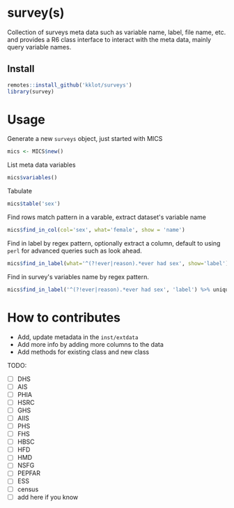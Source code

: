 # survey(s)

Collection of surveys meta data such as variable name, label, file name, etc. and provides a R6 class interface to interact with the meta data, mainly query variable names.

## Install 

```r
remotes::install_github('kklot/surveys')
library(survey)
```

# Usage

Generate a new `surveys` object, just started with MICS

```r
mics <- MICS$new()
```

List meta data variables

```r
mics$variables()
```

Tabulate

```r
mics$table('sex')
```

Find rows match pattern in a varable, extract dataset's variable name

```r
mics$find_in_col(col='sex', what='female', show = 'name')
```

Find in label by regex pattern, optionally extract a column, default to using `perl` for advanced queries such as look ahead.

```r
mics$find_in_label(what='^(?!ever|reason).*ever had sex', show='label')
```

Find in survey's variables name by regex pattern.

```r
mics$find_in_label('^(?!ever|reason).*ever had sex', 'label') %>% unique
```

# How to contributes

- Add, update metadata in the `inst/extdata`
- Add more info by adding more columns to the data
- Add methods for existing class and new class

TODO:

- [ ] DHS
- [ ] AIS
- [ ] PHIA
- [ ] HSRC
- [ ] GHS
- [ ] AIIS
- [ ] PHS
- [ ] FHS
- [ ] HBSC
- [ ] HFD
- [ ] HMD
- [ ] NSFG
- [ ] PEPFAR
- [ ] ESS
- [ ] census
- [ ] add here if you know